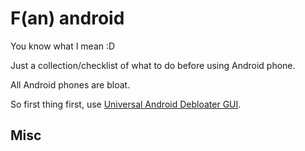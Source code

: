 # F(an) android

You know what I mean :D

Just a collection/checklist of what to do before using Android phone.

All Android phones are bloat.

So first thing first, use [Universal Android Debloater GUI](https://github.com/0x192/universal-android-debloater).

## Misc
